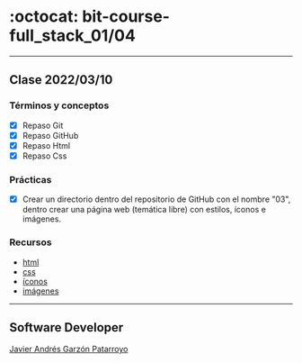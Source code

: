 # :octocat: bit-course-full_stack_01/04
- - -
## Clase 2022/03/10
### Términos y conceptos
* [x] Repaso Git
* [x] Repaso GitHub
* [x] Repaso Html
* [x] Repaso Css
### Prácticas
* [x] Crear un directorio dentro del repositorio de GitHub con el nombre "03", 
dentro crear una página web (temática libre) con estilos, íconos e imágenes.
### Recursos
* [html](https://htmlreference.io/)
* [css](https://cssreference.io/)
* [íconos](https://fontawesome.com/)
* [imágenes](https://unsplash.com/)
- - -
## Software Developer
[Javier Andrés Garzón Patarroyo](https://javierandresgp.com)
